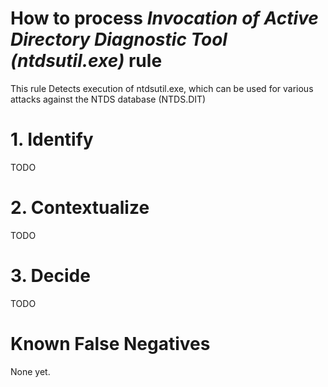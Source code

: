 # How to process *Invocation of Active Directory Diagnostic Tool (ntdsutil.exe)* rule
This rule Detects execution of ntdsutil.exe, which can be used for various attacks against the NTDS database (NTDS.DIT)

# 1. Identify
TODO

# 2. Contextualize
TODO

# 3. Decide
TODO

# Known False Negatives
None yet.
